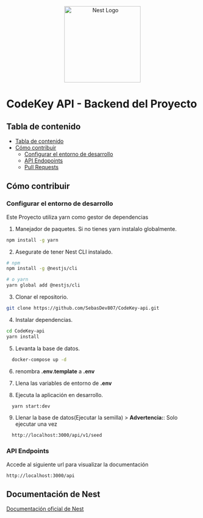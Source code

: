 <p align="center">
  <a href="http://nestjs.com/" target="blank"><img src="https://nestjs.com/img/logo-small.svg" width="200" alt="Nest Logo" /></a>
</p>

# CodeKey API - Backend del Proyecto

## Tabla de contenido

- [Tabla de contenido](#tabla-de-contenido)
- [Cómo contribuir](#cómo-contribuir)
  <!-- - [Contributor Behavior](#contributor-behavior) -->
  - [Configurar el entorno de desarrollo](#configurar-el-entorno-de-desarrollo)
  - [API Endopoints](#api-endopoints)
  - [Pull Requests](#pull-requests)
  <!-- - [License](#license) -->

## Cómo contribuir

### Configurar el entorno de desarrollo

Este Proyecto utiliza yarn como gestor de dependencias

1. Manejador de paquetes. Si no tienes yarn instalalo globalmente.

```bash
npm install -g yarn
```

2. Asegurate de tener Nest CLI instalado.

```bash
# npm
npm install -g @nestjs/cli

# o yarn
yarn global add @nestjs/cli
```

3. Clonar el repositorio.

```bash
git clone https://github.com/SebasDev807/CodeKey-api.git
```

4. Instalar dependencias.

```bash
cd CodeKey-api
yarn install
```

5. Levanta la base de datos.

```bash
  docker-compose up -d
```

6. renombra **.env.template** a **.env**

7. Llena las variables de entorno de **.env**

8. Ejecuta la aplicación en desarrollo.

```bash
  yarn start:dev
```
9. Llenar la base de datos(Ejecutar la semilla) > **Advertencia:**: Solo ejecutar una vez

```bash
  http://localhost:3000/api/v1/seed
```

### API Endpoints
Accede al siguiente url para visualizar la documentación

```
http://localhost:3000/api
```

## Documentación de Nest

[Documentación oficial de Nest](https://nestjs.com/)
